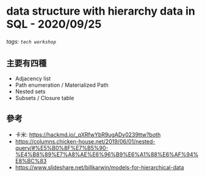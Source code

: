 data structure with hierarchy data in SQL - 2020/09/25
===

###### tags: `tech workshop`

## 主要有四種

- Adjacency list
- Path enumeration / Materialized Path
- Nested sets
- Subsets / Closure table


## 參考

- 卡米: https://hackmd.io/_qXRfwYbR9ugADy0239ttw?both
- https://columns.chicken-house.net/2019/06/01/nested-query/#%E5%B0%8F%E7%B5%90-%E4%B8%89%E7%A8%AE%E6%96%B9%E6%A1%88%E6%AF%94%E8%BC%83
- https://www.slideshare.net/billkarwin/models-for-hierarchical-data